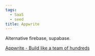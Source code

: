 ```yaml
---
tags:
  - SaaS
  - seed
title: Appwrite
---
```

Alternative firebase, supabase. 

[Appwrite - Build like a team of hundreds](https://appwrite.io/)

